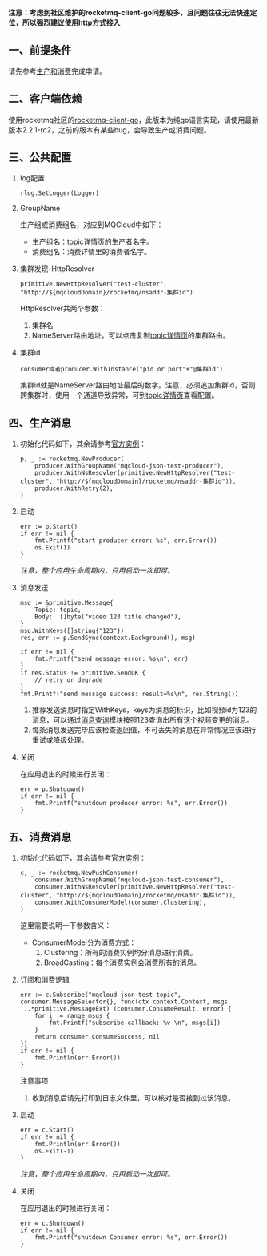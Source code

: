 
**注意：考虑到社区维护的rocketmq-client-go问题较多，且问题往往无法快速定位，所以强烈建议使用[http](http)方式接入**

## 一、<span id="apply">前提条件</span>

请先参考[生产和消费](produceAndConsume)完成申请。

## 二、<span id="client">客户端依赖</span>

使用rocketmq社区的[rocketmq-client-go](https://github.com/apache/rocketmq-client-go)，此版本为纯go语言实现，请使用最新版本2.2.1-rc2，之前的版本有某些bug，会导致生产或消费问题。

## 三、<span id="common">公共配置</span>

1. log配置

   ```
   rlog.SetLogger(Logger)
   ```

2. GroupName

   生产组或消费组名，对应到MQCloud中如下：

   * 生产组名：[topic详情页](topic#detail)的生产者名字。
   * 消费组名：消费详情里的消费者名字。

3. 集群发现-HttpResolver

   ```
   primitive.NewHttpResolver("test-cluster", "http://${mqcloudDomain}/rocketmq/nsaddr-集群id")
   ```

   HttpResolver共两个参数：

   1. 集群名
   2. NameServer路由地址，可以点击复制[topic详情页](topic#detail)的集群路由。

4. 集群id

   ```
   consumer或者producer.WithInstance("pid or port"+"@集群id")
   ```

   集群id就是NameServer路由地址最后的数字。注意，必须追加集群id，否则跨集群时，使用一个通道导致异常，可到[topic详情页](topic#detail)查看配置。

## 四、<span id="produce">生产消息</span>

1. 初始化代码如下，其余请参考[官方实例](https://github.com/apache/rocketmq-client-go/blob/master/docs/Introduction.md)：

   ```
   p, _ := rocketmq.NewProducer(
       producer.WithGroupName("mqcloud-json-test-producer"),
       producer.WithNsResovler(primitive.NewHttpResolver("test-cluster", "http://${mqcloudDomain}/rocketmq/nsaddr-集群id")),
       producer.WithRetry(2),
   )
   ```

2. 启动

   ```
   err := p.Start()
   if err != nil {
       fmt.Printf("start producer error: %s", err.Error())
       os.Exit(1)
   }
   ```

   *注意，整个应用生命周期内，只用启动一次即可。*

3. 消息发送

   ```
   msg := &primitive.Message{
       Topic: topic,
       Body:  []byte("video 123 title changed"),
   }
   msg.WithKeys([]string{"123"})
   res, err := p.SendSync(context.Background(), msg)

   if err != nil {
       fmt.Printf("send message error: %s\n", err)
   }
   if res.Status != primitive.SendOK {
       // retry or degrade
   }
   fmt.Printf("send message success: result=%s\n", res.String())
   ```

   1. 推荐发送消息时指定WithKeys，keys为消息的标识，比如视频id为123的消息，可以通过[消息查询](/wiki/userGuide/messageQuery#key)模块按照123查询出所有这个视频变更的消息。
   2. 每条消息发送完毕应该检查返回值，不可丢失的消息在异常情况应该进行重试或降级处理。

4. 关闭

   在应用退出的时候进行关闭：

   ```
   err = p.Shutdown()
   if err != nil {
       fmt.Printf("shutdown producer error: %s", err.Error())
   }
   ```

## 五、<span id="consume">消费消息</span>

1. 初始化代码如下，其余请参考[官方实例](https://github.com/apache/rocketmq-client-go/blob/master/docs/Introduction.md)：

   ```
   c, _ := rocketmq.NewPushConsumer(
       consumer.WithGroupName("mqcloud-json-test-consumer"),
       consumer.WithNsResovler(primitive.NewHttpResolver("test-cluster", "http://${mqcloudDomain}/rocketmq/nsaddr-集群id")),
       consumer.WithConsumerModel(consumer.Clustering),
   )
   ```
   这里需要说明一下参数含义：

   * ConsumerModel分为消费方式：
     1. Clustering：所有的消费实例均分消息进行消费。
     2. BroadCasting：每个消费实例会消费所有的消息。

2. 订阅和消费逻辑

   ```
   err := c.Subscribe("mqcloud-json-test-topic", consumer.MessageSelector{}, func(ctx context.Context, msgs ...*primitive.MessageExt) (consumer.ConsumeResult, error) {
       for i := range msgs {
           fmt.Printf("subscribe callback: %v \n", msgs[i])
       }
       return consumer.ConsumeSuccess, nil
   })
   if err != nil {
       fmt.Println(err.Error())
   }
   ```

   注意事项

   1. 收到消息后请先打印到日志文件里，可以核对是否接到过该消息。

3. 启动

   ```
   err = c.Start()
   if err != nil {
       fmt.Println(err.Error())
       os.Exit(-1)
   }
   ```

   *注意，整个应用生命周期内，只用启动一次即可。*

4. 关闭

   在应用退出的时候进行关闭：

   ```
   err = c.Shutdown()
   if err != nil {
       fmt.Printf("shutdown Consumer error: %s", err.Error())
   }
   ```

